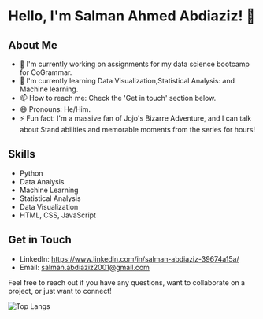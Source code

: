 # Hello, I'm Salman Ahmed Abdiaziz! 👋

## About Me

- 🔭 I'm currently working on assignments for my data science bootcamp for CoGrammar.
- 🌱 I'm currently learning Data Visualization,Statistical Analysis: and Machine learning.
- 📫 How to reach me: Check the 'Get in touch' section below.
- 😄 Pronouns: He/Him.
- ⚡ Fun fact: I'm a massive fan of Jojo's Bizarre Adventure, and I can talk about Stand abilities and memorable moments from the series for hours!

## Skills

- Python
- Data Analysis
- Machine Learning
- Statistical Analysis
- Data Visualization
- HTML, CSS, JavaScript

## Get in Touch

- LinkedIn: https://www.linkedin.com/in/salman-abdiaziz-39674a15a/
- Email: salman.abdiaziz2001@gmail.com

Feel free to reach out if you have any questions, want to collaborate on a project, or just want to connect!


![Top Langs](https://github-readme-stats.vercel.app/api/top-langs/?username=SalAbdiaziz01&layout=compact)

